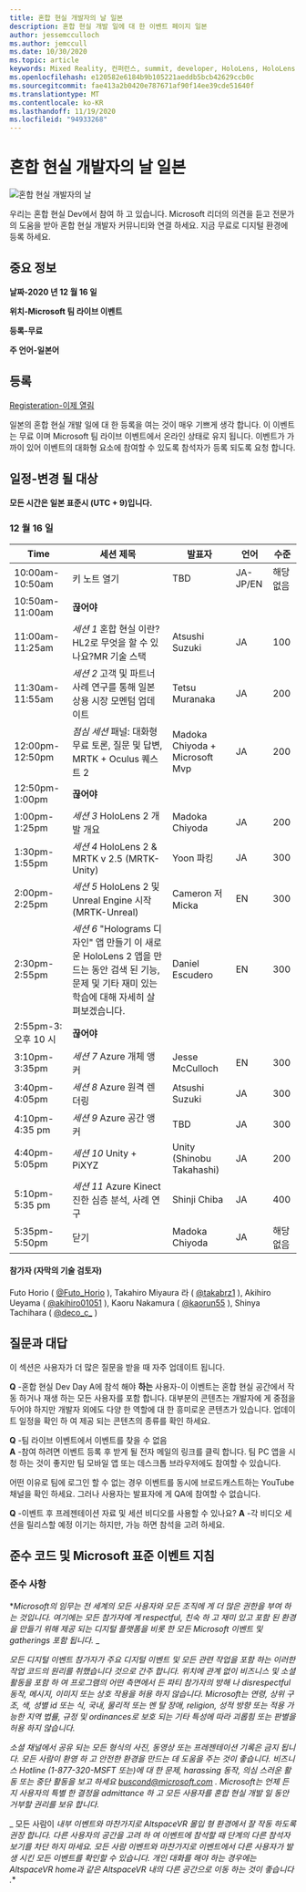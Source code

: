 ```yaml
---
title: 혼합 현실 개발자의 날 일본
description: 혼합 현실 개발 일에 대 한 이벤트 페이지 일본
author: jessemcculloch
ms.author: jemccull
ms.date: 10/30/2020
ms.topic: article
keywords: Mixed Reality, 컨퍼런스, summit, developer, HoloLens, HoloLens 2, Kinect
ms.openlocfilehash: e120582e6184b9b105221aeddb5bcb42629ccb0c
ms.sourcegitcommit: fae413a2b0420e787671af90f14ee39cde51640f
ms.translationtype: MT
ms.contentlocale: ko-KR
ms.lasthandoff: 11/19/2020
ms.locfileid: "94933268"
---
```

# <a name="mixed-reality-dev-days-japan"></a>혼합 현실 개발자의 날 일본

![혼합 현실 개발자의 날](images/MRDD/MRDevDaysJapanBanner.png)

우리는 혼합 현실 Dev에서 참여 하 고 있습니다. Microsoft 리더의 의견을 듣고 전문가의 도움을 받아 혼합 현실 개발자 커뮤니티와 연결 하세요. 지금 무료로 디지털 환경에 등록 하세요.

## <a name="important-details"></a>중요 정보

**날짜-2020 년 12 월 16 일**

**위치-Microsoft 팀 라이브 이벤트**

**등록-무료**

**주 언어-일본어**

## <a name="registration"></a>등록

[Registeration-이제 열림](https://mixedrealityprod.microsoftcrmportals.com/event/sessions?id=MR_Dev_Days_Japan864059683)

일본의 혼합 현실 개발 일에 대 한 등록을 여는 것이 매우 기쁘게 생각 합니다.  이 이벤트는 무료 이며 Microsoft 팀 라이브 이벤트에서 온라인 상태로 유지 됩니다.  이벤트가 가까이 있어 이벤트의 대화형 요소에 참여할 수 있도록 참석자가 등록 되도록 요청 합니다.

## <a name="schedule---subject-to-change"></a>일정-변경 될 대상

**모든 시간은 일본 표준시 (UTC + 9)입니다.** 



### <a name="december-16th"></a>12 월 16 일
|**Time**|**세션 제목**|**발표자**|**언어**|**수준**|
|---------|---------|---------|---------|---------|
|10:00am-10:50am|키 노트 열기|TBD|JA-JP/EN|해당 없음|
|10:50am-11:00am|**끊어야**||||
|11:00am-11:25am|*세션 1* 혼합 현실 이란?HL2로 무엇을 할 수 있나요?MR 기술 스택|Atsushi Suzuki|JA|100|
|11:30am-11:55am|*세션 2* 고객 및 파트너 사례 연구를 통해 일본 상용 시장 모멘텀 업데이트|Tetsu Muranaka|JA|200|
|12:00pm-12:50pm|*점심 세션* 패널: 대화형 무료 토론, 질문 및 답변, MRTK + Oculus 퀘스트 2|Madoka Chiyoda + Microsoft Mvp|JA|200|
|12:50pm-1:00pm|**끊어야**||||
|1:00pm-1:25pm|*세션 3* HoloLens 2 개발 개요|Madoka Chiyoda|JA|200|
|1:30pm-1:55pm|*세션 4* HoloLens 2 & MRTK v 2.5 (MRTK-Unity)|Yoon 파킹|JA|300|
|2:00pm-2:25pm|*세션 5* HoloLens 2 및 Unreal Engine 시작 (MRTK-Unreal)|Cameron 저 Micka|EN|300|
|2:30pm-2:55pm|*세션 6* "Holograms 디자인" 앱 만들기 이 새로운 HoloLens 2 앱을 만드는 동안 검색 된 기능, 문제 및 기타 재미 있는 학습에 대해 자세히 살펴보겠습니다.|Daniel Escudero|EN|300|
|2:55pm-3: 오후 10 시|**끊어야**||||
|3:10pm-3:35pm|*세션 7* Azure 개체 앵커|Jesse McCulloch|EN|300|
|3:40pm-4:05pm|*세션 8* Azure 원격 렌더링|Atsushi Suzuki|JA|300|
|4:10pm-4:35 pm|*세션 9* Azure 공간 앵커|TBD|JA|300|
|4:40pm-5:05pm|*세션 10* Unity + PiXYZ|Unity (Shinobu Takahashi)|JA|200|
|5:10pm-5:35 pm|*세션 11* Azure Kinect 진한 심층 분석, 사례 연구|Shinji Chiba|JA|400|
|5:35pm-5:50pm|닫기|Madoka Chiyoda|JA|해당 없음|

#### <a name="contributors-technical-reviewers-for-the-subtitles"></a>참가자 (자막의 기술 검토자)

Futo Horio ( [@Futo_Horio](https://twitter.com/Futo_Horio) ), Takahiro Miyaura 라 ( [@takabrz1](https://twitter.com/takabrz1) ), Akihiro Ueyama ( [@akihiro01051](https://twitter.com/akihiro01051) ), Kaoru Nakamura ( [@kaorun55](https://twitter.com/kaorun55) ), Shinya Tachihara ( [@deco_c_](https://twitter.com/deco_c_) )

## <a name="frequently-asked-questions"></a>질문과 대답
이 섹션은 사용자가 더 많은 질문을 받을 때 자주 업데이트 됩니다.

**Q** -혼합 현실 Dev Day A에 참석 해야 **하는** 사용자-이 이벤트는 혼합 현실 공간에서 작동 하거나 재생 하는 모든 사용자를 포함 합니다. 대부분의 콘텐츠는 개발자에 게 중점을 두어야 하지만 개발자 외에도 다양 한 역할에 대 한 흥미로운 콘텐츠가 있습니다. 업데이트 일정을 확인 하 여 제공 되는 콘텐츠의 종류를 확인 하세요.  
  
**Q** -팀 라이브 이벤트에서 이벤트를 찾을 수 없음  
**A** -참여 하려면 이벤트 등록 후 받게 될 전자 메일의 링크를 클릭 합니다. 팀 PC 앱을 시청 하는 것이 좋지만 팀 모바일 앱 또는 데스크톱 브라우저에도 참여할 수 있습니다.

어떤 이유로 팀에 로그인 할 수 없는 경우 이벤트를 동시에 브로드캐스트하는 YouTube 채널을 확인 하세요. 그러나 사용자는 발표자에 게 QA에 참여할 수 없습니다.

  
**Q** -이벤트 후 프레젠테이션 자료 및 세션 비디오를 사용할 수 있나요? 
**A** -각 비디오 세션을 릴리스할 예정 이기는 하지만, 가능 하면 참석을 고려 하세요.

<!--  
**Q** -  
**A** -  
  
**Q** -  
**A** -  
  
**Q** -  
**A** -  
-->

## <a name="code-of-conduct-and-microsoft-standard-event-guidelines"></a>준수 코드 및 Microsoft 표준 이벤트 지침

### <a name="code-of-conduct"></a>준수 사항 

**_Microsoft의 임무는 전 세계의 모든 사용자와 모든 조직에 게 더 많은 권한을 부여 하는 것입니다. 여기에는 모든 참가자에 게 respectful, 친숙 하 고 재미 있고 포함 된 환경을 만들기 위해 제공 되는 디지털 플랫폼을 비롯 한 모든 Microsoft 이벤트 및 gatherings 포함 됩니다._* _  

_*_모든 디지털 이벤트 참가자가 주요 디지털 이벤트 및 모든 관련 작업을 포함 하는 이러한 작업 코드의 원리를 취했습니다 것으로 간주 합니다. 위치에 관계 없이 비즈니스 및 소셜 활동을 포함 하 여 프로그램의 어떤 측면에서 든 파티 참가자의 방해 나 disrespectful 동작, 메시지, 이미지 또는 상호 작용을 허용 하지 않습니다. Microsoft는 연령, 상위 구조, 색, 성별 id 또는 식, 국내, 물리적 또는 멘 탈 장애, religion, 성적 방향 또는 적용 가능한 지역 법률, 규정 및 ordinances로 보호 되는 기타 특성에 따라 괴롭힘 또는 판별을 허용 하지 않습니다._*_  

_*_소셜 채널에서 공유 되는 모든 형식의 사진, 동영상 또는 프레젠테이션 기록은 금지 됩니다. 모든 사람이 환영 하 고 안전한 환경을 만드는 데 도움을 주는 것이 좋습니다. 비즈니스 Hotline (1-877-320-MSFT 또는)에 대 한 문제, harassing 동작, 의심 스러운 활동 또는 중단 활동을 보고 하세요 [buscond@microsoft.com](mailto:buscond@microsoft.com) . Microsoft는 언제 든 지 사용자의 특별 한 결정을 admittance 하 고 모든 사용자를 혼합 현실 개발 일 동안 거부할 권리를 보유 합니다._*_  

_ 모든 사람이 *_내부 이벤트와 마찬가지로 AltspaceVR 몰입 형 환경에서 잘 작동 하도록 권장 합니다. 다른 사용자의 공간을 고려 하 여 이벤트에 참석할 때 단계의 다른 참석자 보기를 차단 하지 마세요.  모든 사람 이벤트와 마찬가지로 이벤트에서 다른 사용자가 발생 시킨 모든 이벤트를 확인할 수 있습니다. 개인 대화를 해야 하는 경우에는 AltspaceVR home과 같은 AltspaceVR 내의 다른 공간으로 이동 하는 것이 좋습니다_ .**




